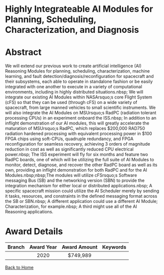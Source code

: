 
Highly Integrateable AI Modules for Planning, Scheduling, Characterization, and Diagnosis
=========================================================================================

# Abstract


We will extend our previous work to create artificial intelligence (AI) Reasoning Modules for planning, scheduling, characterization, machine learning, and fault detection/diagnosis/reconfiguration for spacecraft and their subsystems, each able to operate in standalone fashion or be easily integrated with one another to execute in a variety of computational environments, including in highly distributed situations.nbsp; We will integrate our existing AI Modules within NASArsquo;s core Flight System (cFS) so that they can be used (through cFS) on a wide variety of spacecraft, from large manned vehicles to small scientific instruments. We will also integrate the AI Modules on MSUrsquo;s RadPC (radiation tolerant processing CPUs) in an experiment onboard the ISS.nbsp; In addition to an inflight demonstration of our AI modules, this will greatly accelerate the maturation of MSUrsquo;s RadPC, which replaces $200,000 RAD750 radiation hardened processing with equivalent processing power in $100 FPGA chips using soft-CPUs, quadruple redundancy, and FPGA reconfiguration for seamless recovery, achieving 3 orders of magnitude reduction in cost as well as significantly reduced CPU electrical power.nbsp; The ISS experiment will fly for six months and feature two RadPC boards, one of which will be utilizing the full suite of AI Modules to monitor, detect, diagnose, and recover the other RadPC board as well as its own, providing an inflight demonstration for both RadPC and for the AI Modules.nbsp;nbsp;The modules will utilize cFSrsquo;s Software messaging Bus (SB) and the networking version (SBN) to provide the integration mechanism for either local or distributed applications.nbsp; A specific spacecraft mission could utilize the AI Scheduler merely by sending it tasks, resources, and constraints in the defined messaging format across the SB or SBN.nbsp; A different application could use a different AI Module; Characterization, for example.nbsp; A third might use all of the AI Reasoning applications.  

# Award Details

|Branch|Award Year|Award Amount|Keywords|
| :---: | :---: | :---: | :---: |
||2020|$749,989||
  
  


[Back to Home](https://github.com/chrischow/dod_sbir_awards#394)
